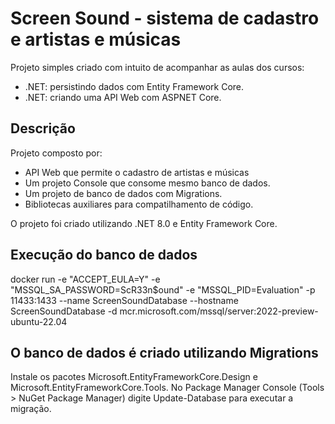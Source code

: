 ﻿# Screen Sound - sistema de cadastro e artistas e músicas

Projeto simples criado com intuito de acompanhar as aulas dos cursos:
- .NET: persistindo dados com Entity Framework Core.
- .NET: criando uma API Web com ASPNET Core.

## Descrição

Projeto composto por:
- API Web que permite o cadastro de artistas e músicas
- Um projeto Console que consome mesmo banco de dados.
- Um projeto de banco de dados com Migrations.
- Bibliotecas auxiliares para compatilhamento de código.


O projeto foi criado utilizando .NET 8.0 e Entity Framework Core.


## Execução do banco de dados

docker run -e "ACCEPT_EULA=Y" -e "MSSQL_SA_PASSWORD=ScR33n$ound" -e "MSSQL_PID=Evaluation" -p 11433:1433  --name ScreenSoundDatabase --hostname ScreenSoundDatabase -d mcr.microsoft.com/mssql/server:2022-preview-ubuntu-22.04

## O banco de dados é criado utilizando Migrations

Instale os pacotes Microsoft.EntityFrameworkCore.Design e Microsoft.EntityFrameworkCore.Tools.
No Package Manager Console (Tools > NuGet Package Manager) digite Update-Database para executar a migração.
